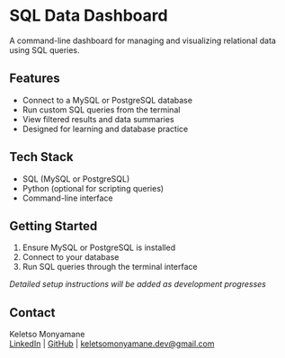 # SQL Data Dashboard

A command-line dashboard for managing and visualizing relational data using SQL queries.

## Features

- Connect to a MySQL or PostgreSQL database  
- Run custom SQL queries from the terminal  
- View filtered results and data summaries  
- Designed for learning and database practice  

## Tech Stack

- SQL (MySQL or PostgreSQL)  
- Python (optional for scripting queries)  
- Command-line interface  

## Getting Started

1. Ensure MySQL or PostgreSQL is installed  
2. Connect to your database  
3. Run SQL queries through the terminal interface  

*Detailed setup instructions will be added as development progresses*

## Contact

Keletso Monyamane  
[LinkedIn]() | [GitHub](https://github.com/keletso-m) | keletsomonyamane.dev@gmail.com  
